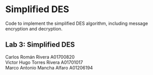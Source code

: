 # Simplified DES

Code to implement the simplified DES algorithm, including message encryption and decryption.

##  Lab 3: Simplified DES

Carlos Román Rivera           A01700820  
Victor Hugo Torres Rivera     A01701017  
Marco Antonio Mancha Alfaro   A01206194  
